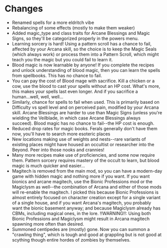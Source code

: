 # Changes

- Renamed spells for a more eldritch vibe
- Rebalancing of some effects (mostly to make them weaker)
- Added magic_type and class traits for Arcane Blessings and Magic Signs, so they'll be categorized properly in the powers menu.
- Learning sorcery is hard! Using a pattern scroll has a chance to fail, affected by your Arcana skill, so the choice is to keep the Magic Seals (which always work) or process them into a Pattern Scroll, which might teach you the magic but you could fail to learn it.
- Blood magic is now learnable by anyone! If you complete the recipes and unlock understanding of blood magic, then you can learn the spells from spellbooks. This has no chance to fail. 
- You can pay the cost of Blood mage with sacrifice. Kill a chicken or a cow, use the blood to cast your spells without an HP cost. What's more, this makes your spells last even longer. And if you sacrifice a human...well, well, well...
- Similarly, chance for spells to fail when used.  This is primarily based on Difficulty vs spell level and on perceived pain, modified by your Arcana skill.  Arcane Blessings are harder to use than Magic Signs (unless you're wielding the Veilblade, in which case Arcane Blessings always succeed). Blood magic has no chance to fail--the HP cost is enough.
- Reduced drop rates for magic books. Ferals generally don't have them now, you'll have to search more esoteric places
- New locations making use of weights and nests--rare variants of existing places might have housed an occultist or researcher into the Beyond. Peer into those nooks and crannies!
- Many more recipes make use of proficiencies, and some now require them. Pattern sorcery requires mastery of the occult to learn, but blood magic is much quicker and easier...
- Magitech is removed from the main mod, so you can have a modern-day game with hidden magic and nothing more if you want. If you want bionics and arcane magitech, use the Bionic Professions mod or the Magiclysm as well--the combination of Arcana and either of those mods will re-enable the magitech. I picked this because Bionic Professions is almost entirely focused on character creation except for a single variant of a single house, and if you want Arcana's magitech, you probably want the bionic basement anyway; and because Magiclysm already has CBMs, including magical ones, in the lore. !!WARNING!!: Using both Bionic Professions and Magiclysm might result in Arcana magitech spawning more often than desired.
- Summoned centipedes are (mostly) gone. Now you can summon a "crawling thing", which is tough and good at grappling but is not good at scything though entire hordes of zombies by themselves.